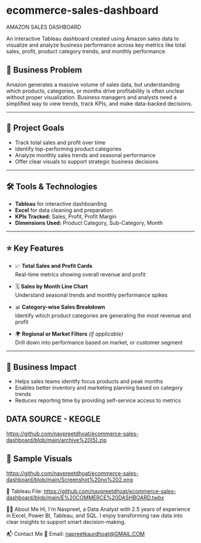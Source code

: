# ecommerce-sales-dashboard
AMAZON SALES DASHBOARD

An interactive Tableau dashboard created using Amazon sales data to visualize and analyze business performance across key metrics like total sales, profit, product category trends, and monthly performance.
## 📌 Business Problem

Amazon generates a massive volume of sales data, but understanding which products, categories, or months drive profitability is often unclear without proper visualization. Business managers and analysts need a simplified way to view trends, track KPIs, and make data-backed decisions.

---

## 🎯 Project Goals

- Track total sales and profit over time
- Identify top-performing product categories
- Analyze monthly sales trends and seasonal performance
- Offer clear visuals to support strategic business decisions

---

## 🛠 Tools & Technologies

- **Tableau** for interactive dashboarding  
- **Excel** for data cleaning and preparation  
- **KPIs Tracked:** Sales, Profit, Profit Margin  
- **Dimensions Used:** Product Category, Sub-Category, Month

---

## ⭐ Key Features

- 📈 **Total Sales and Profit Cards**  
  Real-time metrics showing overall revenue and profit

- 🗓️ **Sales by Month Line Chart**  
  Understand seasonal trends and monthly performance spikes

- 📊 **Category-wise Sales Breakdown**  
  Identify which product categories are generating the most revenue and profit

- 🌍 **Regional or Market Filters** *(if applicable)*  
  Drill down into performance based on  market, or customer segment

---

## 💼 Business Impact

- Helps sales teams identify focus products and peak months  
- Enables better inventory and marketing planning based on category trends  
- Reduces reporting time by providing self-service access to metrics


## DATA SOURCE - KEGGLE
https://github.com/navpreetdhoat/ecommerce-sales-dashboard/blob/main/archive%20(5).zip



## 📸 Sample Visuals
https://github.com/navpreetdhoat/ecommerce-sales-dashboard/blob/main/Screenshot%20no%202.png


📁 Tableau File: https://github.com/navpreetdhoat/ecommerce-sales-dashboard/blob/main/E%20COMMERCE%20DASHBOARD.twbx

👩‍💻 About Me
Hi, I'm Navpreet, a Data Analyst with 2.5 years of experience in Excel, Power BI, Tableau, and SQL. I enjoy transforming raw data into clear insights to support smart decision-making.

📬 Contact Me
📧 Email: napreetkaurdhoat@GMAIL.COM
